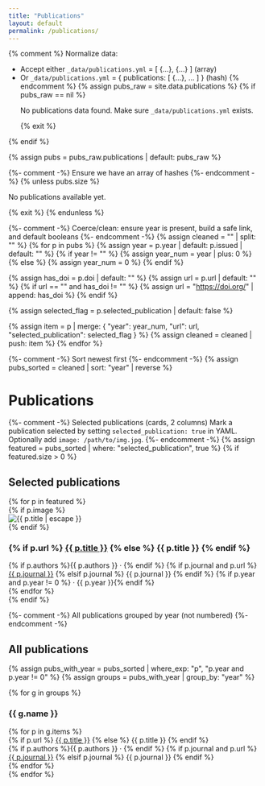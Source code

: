 ```yaml
---
title: "Publications"
layout: default
permalink: /publications/
---
```


{% comment %}
Normalize data:
- Accept either `_data/publications.yml` = [ {...}, {...} ]  (array)
- Or `_data/publications.yml` = { publications: [ {...}, ... ] } (hash)
{% endcomment %}
{% assign pubs_raw = site.data.publications %}
{% if pubs_raw == nil %}
  <p>No publications data found. Make sure <code>_data/publications.yml</code> exists.</p>
  {% exit %}
{% endif %}

{% assign pubs =
  pubs_raw.publications | default: pubs_raw
%}

{%- comment -%}
Ensure we have an array of hashes
{%- endcomment -%}
{% unless pubs.size %}
  <p>No publications available yet.</p>
  {% exit %}
{% endunless %}

{%- comment -%}
Coerce/clean: ensure year is present, build a safe link, and default booleans
{%- endcomment -%}
{% assign cleaned = "" | split: "" %}
{% for p in pubs %}
  {% assign year = p.year | default: p.issued | default: "" %}
  {% if year != "" %}
    {% assign year_num = year | plus: 0 %}
  {% else %}
    {% assign year_num = 0 %}
  {% endif %}

  {% assign has_doi = p.doi | default: "" %}
  {% assign url = p.url | default: "" %}
  {% if url == "" and has_doi != "" %}
    {% assign url = "https://doi.org/" | append: has_doi %}
  {% endif %}

  {% assign selected_flag = p.selected_publication | default: false %}

  {% assign item = p | merge: 
      {
        "year": year_num,
        "url": url,
        "selected_publication": selected_flag
      }
  %}
  {% assign cleaned = cleaned | push: item %}
{% endfor %}

{%- comment -%}
Sort newest first
{%- endcomment -%}
{% assign pubs_sorted = cleaned | sort: "year" | reverse %}

<h1>Publications</h1>

{%- comment -%}
Selected publications (cards, 2 columns)
Mark a publication selected by setting `selected_publication: true` in YAML.
Optionally add `image: /path/to/img.jpg`.
{%- endcomment -%}
{% assign featured = pubs_sorted | where: "selected_publication", true %}
{% if featured.size > 0 %}
  <h2 class="section-subtitle">Selected publications</h2>
  <div class="pub-cards">
    {% for p in featured %}
      <article class="pub-card">
        {% if p.image %}
          <div class="pub-card-media">
            <img src="{{ p.image | relative_url }}" alt="{{ p.title | escape }}">
          </div>
        {% endif %}
        <div class="pub-card-body">
          <h3 class="pub-title">
            {% if p.url %}
              <a href="{{ p.url }}" target="_blank" rel="noopener">{{ p.title }}</a>
            {% else %}
              {{ p.title }}
            {% endif %}
          </h3>
          <div class="pub-meta">
            {% if p.authors %}{{ p.authors }} · {% endif %}
            {% if p.journal and p.url %}
              <a href="{{ p.url }}" target="_blank" rel="noopener">{{ p.journal }}</a>
            {% elsif p.journal %}
              {{ p.journal }}
            {% endif %}
            {% if p.year and p.year != 0 %} · {{ p.year }}{% endif %}
          </div>
        </div>
      </article>
    {% endfor %}
  </div>
{% endif %}

{%- comment -%}
All publications grouped by year (not numbered)
{%- endcomment -%}
<h2 class="section-subtitle">All publications</h2>
{% assign pubs_with_year = pubs_sorted | where_exp: "p", "p.year and p.year != 0" %}
{% assign groups = pubs_with_year | group_by: "year" %}

{% for g in groups %}
  <h3 class="pub-year">{{ g.name }}</h3>
  <div class="pub-list">
    {% for p in g.items %}
      <div class="pub-list-item">
        <div class="pub-list-title">
          {% if p.url %}
            <a href="{{ p.url }}" target="_blank" rel="noopener">{{ p.title }}</a>
          {% else %}
            {{ p.title }}
          {% endif %}
        </div>
        <div class="pub-list-meta">
          {% if p.authors %}{{ p.authors }} · {% endif %}
          {% if p.journal and p.url %}
            <a href="{{ p.url }}" target="_blank" rel="noopener">{{ p.journal }}</a>
          {% elsif p.journal %}
            {{ p.journal }}
          {% endif %}
        </div>
      </div>
    {% endfor %}
  </div>
{% endfor %}
